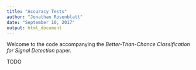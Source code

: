 ```yaml
---
title: "Accuracy Tests"
author: "Jonathan Rosenblatt"
date: "September 10, 2017"
output: html_document
---
```



Welcome to the code accompanying the _Better-Than-Chance Classification for Signal Detection_ paper.

TODO